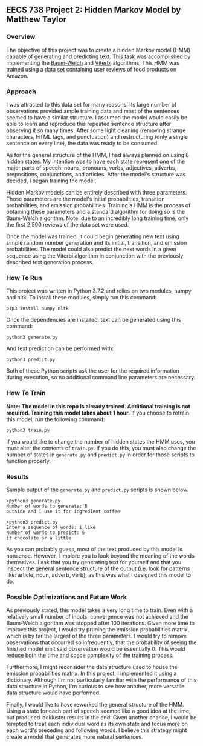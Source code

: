 ## EECS 738 Project 2: Hidden Markov Model by Matthew Taylor

### Overview
The objective of this project was to create a hidden Markov model (HMM) capable of generating and predicting text. This task was accomplished by implementing the [Baum-Welch](https://en.wikipedia.org/wiki/Baum%E2%80%93Welch_algorithm) and [Viterbi](https://en.wikipedia.org/wiki/Viterbi_algorithm) algorithms. This HMM was trained using a [data set](https://www.kaggle.com/snap/amazon-fine-food-reviews) containing user reviews of food products on Amazon.

### Approach
I was attracted to this data set for many reasons. Its large number of observations provided ample training data and most of the sentences seemed to have a similar structure. I assumed the model would easily be able to learn and reproduce this repeated sentence structure after observing it so many times. After some light cleaning (removing strange characters, HTML tags, and punctuation) and restructuring (only a single sentence on every line), the data was ready to be consumed.

As for the general structure of the HMM, I had always planned on using 8 hidden states. My intention was to have each state represent one of the major parts of speech: nouns, pronouns, verbs, adjectives, adverbs, prepositions, conjunctions, and articles. After the model's structure was decided, I began training the model.

Hidden Markov models can be entirely described with three parameters. Those parameters are the model's initial probabilities, transition probabilities, and emission probabilities. Training a HMM is the process of obtaining these parameters and a standard algorithm for doing so is the Baum-Welch algorithm. Note: due to an incredibly long training time, only the first 2,500 reviews of the data set were used.

Once the model was trained, it could begin generating new text using simple random number generation and its initial, transition, and emission probabilities. The model could also predict the next words in a given sequence using the Viterbi algorithm in conjunction with the previously described text generation process.

### How To Run
This project was written in Python 3.7.2 and relies on two modules, numpy and nltk. To install these modules, simply run this command:
```
pip3 install numpy nltk
```
Once the dependencies are installed, text can be generated using this command:
```
python3 generate.py
```
And text prediction can be performed with:
```
python3 predict.py
```
Both of these Python scripts ask the user for the required information during execution, so no additional command line parameters are necessary.

### How To Train
**Note: The model in this repo is already trained. Additional training is not required. Training this model takes about 1 hour.**
If you choose to retrain this model, run the following command:
```
python3 train.py
```
If you would like to change the number of hidden states the HMM uses, you must alter the contents of `train.py`. If you do this, you must also change the number of states in `generate.py` and `predict.py` in order for those scripts to function properly.

### Results
Sample output of the `generate.py` and `predict.py` scripts is shown below.
```
>python3 generate.py
Number of words to generate: 8
outside and i use it for ingredient coffee

>python3 predict.py
Enter a sequence of words: i like
Number of words to predict: 5
it chocolate or a little
```

As you can probably guess, most of the text produced by this model is nonsense. However, I implore you to look beyond the meaning of the words themselves. I ask that you try generating text for yourself and that you inspect the general sentence structure of the output (i.e. look for patterns like: article, noun, adverb, verb), as this was what I designed this model to do.

### Possible Optimizations and Future Work
As previously stated, this model takes a very long time to train. Even with a relatively small number of inputs, convergence was not achieved and the Baum-Welch algorithm was stopped after 100 iterations. Given more time to improve this project, I would try pruning the emission probabilities matrix, which is by far the largest of the three parameters. I would try to remove observations that occurred so infrequently, that the probability of seeing the finished model emit said observation would be essentially 0. This would reduce both the time and space complexity of the training process.

Furthermore, I might reconsider the data structure used to house the emission probabilities matrix. In this project, I implemented it using a dictionary. Although I'm not particularly familiar with the performance of this data structure in Python, I'm curious to see how another, more versatile data structure would have performed.

Finally, I would like to have reworked the general structure of the HMM. Using a state for each part of speech seemed like a good idea at the time, but produced lackluster results in the end. Given another chance, I would be tempted to treat each individual word as its own state and focus more on each word's preceding and following words. I believe this strategy might create a model that generates more natural sentences.
